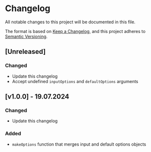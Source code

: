 # Changelog

All notable changes to this project will be documented in this file.

The format is based on [Keep a Changelog](https://keepachangelog.com/en/1.0.0/),
and this project adheres to [Semantic Versioning](https://semver.org/spec/v2.0.0.html).

## [Unreleased]
### Changed
- Update this changelog
- Accept undefined `inputOptions` and `defaultOptions` arguments 

## [v1.0.0] - 19.07.2024
### Changed
- Update this changelog

### Added
- `makeOptions` function that merges input and default options objects
